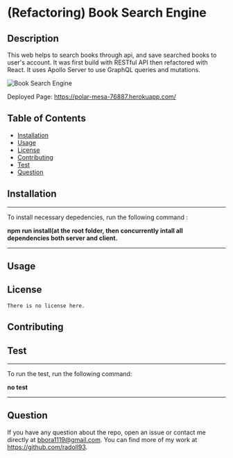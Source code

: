 # (Refactoring) Book Search Engine
  
 


## Description 

This web helps to search books through api, and save searched books to user's account. It was first build with RESTful API then refactored with React.
It uses Apollo Server to use GraphQL queries and mutations.




![Book Search Engine](./book_search_engine.gif)

Deployed Page: https://polar-mesa-76887.herokuapp.com/


## Table of Contents 

- [Installation](#Installation)
- [Usage](#Usage)
- [License](#License)
- [Contributing](#Contributing)
- [Test](#Test)
- [Question](#Question)



## Installation

  ---
  To install necessary depedencies, run the following command :
  
  **npm run install(at the root folder, then concurrently intall all dependencies both server and client.**

  ---

## Usage

  



## License

    There is no license here.
    

## Contributing




## Test

  ---
  To run the test, run the following command:
  
  **no test**

  ---

## Question

If you have any question about the repo, open an issue or contact me directly at bbora1119@gmail.com. You can find more of my work at https://github.com/radoll93.



